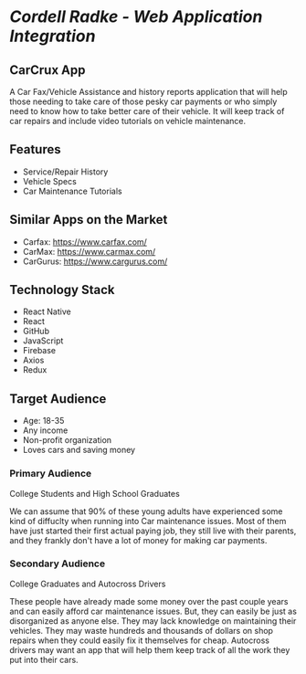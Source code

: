 *Cordell Radke - Web Application Integration*
===
CarCrux App
---
A Car Fax/Vehicle Assistance and history reports application that will help those needing to take care of those pesky car payments or who simply need to know how to take better care of their vehicle. It will keep track of car repairs and include video tutorials on vehicle maintenance.
##

Features
---
*	Service/Repair History
*	Vehicle Specs
*	Car Maintenance Tutorials

##
Similar Apps on the Market
---
* Carfax: https://www.carfax.com/
* CarMax: https://www.carmax.com/
* CarGurus: https://www.cargurus.com/
##
Technology Stack
---
*	React Native
*	React
*	GitHub 
*	JavaScript
*	Firebase
* Axios
* Redux

##
Target Audience
---
*	Age: 18-35
*	Any income 
*	Non-profit organization
*	Loves cars and saving money

### Primary Audience

College Students and High School Graduates

We can assume that 90% of these young adults have experienced some kind of diffuclty when running into Car maintenance issues. Most of them have just started their first actual paying job, they still live with their parents, and they frankly don't have a lot of money for making car payments.

### Secondary Audience

College Graduates and Autocross Drivers

These people have already made some money over the past couple years and can easily afford car maintenance issues. But, they can easily be just as disorganized as anyone else. They may lack knowledge on maintaining their vehicles. They may waste hundreds and thousands of dollars on shop repairs when they could easily fix it themselves for cheap. Autocross drivers may want an app that will help them keep track of all the work they put into their cars.  
